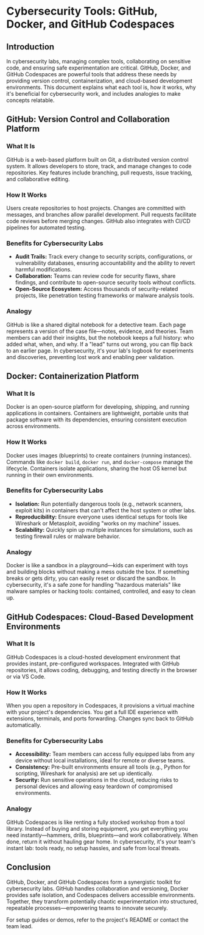 # Cybersecurity Tools: GitHub, Docker, and GitHub Codespaces

## Introduction
In cybersecurity labs, managing complex tools, collaborating on sensitive code, and ensuring safe experimentation are critical. GitHub, Docker, and GitHub Codespaces are powerful tools that address these needs by providing version control, containerization, and cloud-based development environments. This document explains what each tool is, how it works, why it's beneficial for cybersecurity work, and includes analogies to make concepts relatable.

## GitHub: Version Control and Collaboration Platform
### What It Is
GitHub is a web-based platform built on Git, a distributed version control system. It allows developers to store, track, and manage changes to code repositories. Key features include branching, pull requests, issue tracking, and collaborative editing.

### How It Works
Users create repositories to host projects. Changes are committed with messages, and branches allow parallel development. Pull requests facilitate code reviews before merging changes. GitHub also integrates with CI/CD pipelines for automated testing.

### Benefits for Cybersecurity Labs
- **Audit Trails:** Track every change to security scripts, configurations, or vulnerability databases, ensuring accountability and the ability to revert harmful modifications.
- **Collaboration:** Teams can review code for security flaws, share findings, and contribute to open-source security tools without conflicts.
- **Open-Source Ecosystem:** Access thousands of security-related projects, like penetration testing frameworks or malware analysis tools.

### Analogy
GitHub is like a shared digital notebook for a detective team. Each page represents a version of the case file—notes, evidence, and theories. Team members can add their insights, but the notebook keeps a full history: who added what, when, and why. If a "lead" turns out wrong, you can flip back to an earlier page. In cybersecurity, it's your lab's logbook for experiments and discoveries, preventing lost work and enabling peer validation.

## Docker: Containerization Platform
### What It Is
Docker is an open-source platform for developing, shipping, and running applications in containers. Containers are lightweight, portable units that package software with its dependencies, ensuring consistent execution across environments.

### How It Works
Docker uses images (blueprints) to create containers (running instances). Commands like `docker build`, `docker run`, and `docker-compose` manage the lifecycle. Containers isolate applications, sharing the host OS kernel but running in their own environments.

### Benefits for Cybersecurity Labs
- **Isolation:** Run potentially dangerous tools (e.g., network scanners, exploit kits) in containers that can't affect the host system or other labs.
- **Reproducibility:** Ensure everyone uses identical setups for tools like Wireshark or Metasploit, avoiding "works on my machine" issues.
- **Scalability:** Quickly spin up multiple instances for simulations, such as testing firewall rules or malware behavior.

### Analogy
Docker is like a sandbox in a playground—kids can experiment with toys and building blocks without making a mess outside the box. If something breaks or gets dirty, you can easily reset or discard the sandbox. In cybersecurity, it's a safe zone for handling "hazardous materials" like malware samples or hacking tools: contained, controlled, and easy to clean up.

## GitHub Codespaces: Cloud-Based Development Environments
### What It Is
GitHub Codespaces is a cloud-hosted development environment that provides instant, pre-configured workspaces. Integrated with GitHub repositories, it allows coding, debugging, and testing directly in the browser or via VS Code.

### How It Works
When you open a repository in Codespaces, it provisions a virtual machine with your project's dependencies. You get a full IDE experience with extensions, terminals, and ports forwarding. Changes sync back to GitHub automatically.

### Benefits for Cybersecurity Labs
- **Accessibility:** Team members can access fully equipped labs from any device without local installations, ideal for remote or diverse teams.
- **Consistency:** Pre-built environments ensure all tools (e.g., Python for scripting, Wireshark for analysis) are set up identically.
- **Security:** Run sensitive operations in the cloud, reducing risks to personal devices and allowing easy teardown of compromised environments.

### Analogy
GitHub Codespaces is like renting a fully stocked workshop from a tool library. Instead of buying and storing equipment, you get everything you need instantly—hammers, drills, blueprints—and work collaboratively. When done, return it without hauling gear home. In cybersecurity, it's your team's instant lab: tools ready, no setup hassles, and safe from local threats.

## Conclusion
GitHub, Docker, and GitHub Codespaces form a synergistic toolkit for cybersecurity labs. GitHub handles collaboration and versioning, Docker provides safe isolation, and Codespaces delivers accessible environments. Together, they transform potentially chaotic experimentation into structured, repeatable processes—empowering teams to innovate securely.

For setup guides or demos, refer to the project's README or contact the team lead.